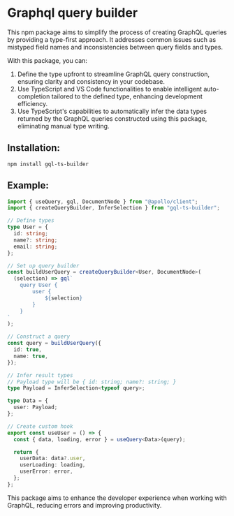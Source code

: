 # Graphql query builder

This npm package aims to simplify the process of creating GraphQL queries by providing a type-first approach. It addresses common issues such as mistyped field names and inconsistencies between query fields and types.

With this package, you can:

1. Define the type upfront to streamline GraphQL query construction, ensuring clarity and consistency in your codebase.
2. Use TypeScript and VS Code functionalities to enable intelligent auto-completion tailored to the defined type, enhancing development efficiency.
3. Use TypeScript's capabilities to automatically infer the data types returned by the GraphQL queries constructed using this package, eliminating manual type writing.

## Installation:

```shell
npm install gql-ts-builder
```

## Example:

```typescript
import { useQuery, gql, DocumentNode } from "@apollo/client";
import { createQueryBuilder, InferSelection } from "gql-ts-builder";

// Define types
type User = {
  id: string;
  name?: string;
  email: string;
};

// Set up query builder
const buildUserQuery = createQueryBuilder<User, DocumentNode>(
  (selection) => gql`
    query User {
        user {
            ${selection}
        }
    }
`
);

// Construct a query
const query = buildUserQuery({
  id: true,
  name: true,
});

// Infer result types
// Payload type will be { id: string; name?: string; }
type Payload = InferSelection<typeof query>;

type Data = {
  user: Payload;
};

// Create custom hook
export const useUser = () => {
  const { data, loading, error } = useQuery<Data>(query);

  return {
    userData: data?.user,
    userLoading: loading,
    userError: error,
  };
};
```

This package aims to enhance the developer experience when working with GraphQL, reducing errors and improving productivity.
